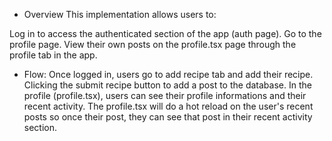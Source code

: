 - Overview
This implementation allows users to:

Log in to access the authenticated section of the app (auth page).
Go to the profile page.
View their own posts on the profile.tsx page through the profile tab in the app.

- Flow:
Once logged in, users go to add recipe tab and add their recipe.
Clicking the submit recipe button to add a post to the database.
In the profile (profile.tsx), users can see their profile informations and their recent activity.
The profile.tsx will do a hot reload on the user's recent posts so once their post, they can see that post in their recent activity section.
